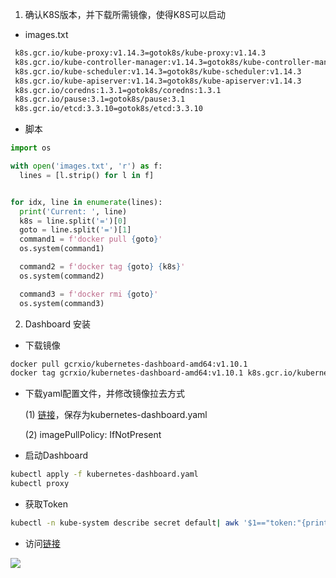 1. 确认K8S版本，并下载所需镜像，使得K8S可以启动
 - images.txt
 ```bash
  k8s.gcr.io/kube-proxy:v1.14.3=gotok8s/kube-proxy:v1.14.3
  k8s.gcr.io/kube-controller-manager:v1.14.3=gotok8s/kube-controller-manager:v1.14.3
  k8s.gcr.io/kube-scheduler:v1.14.3=gotok8s/kube-scheduler:v1.14.3
  k8s.gcr.io/kube-apiserver:v1.14.3=gotok8s/kube-apiserver:v1.14.3
  k8s.gcr.io/coredns:1.3.1=gotok8s/coredns:1.3.1
  k8s.gcr.io/pause:3.1=gotok8s/pause:3.1
  k8s.gcr.io/etcd:3.3.10=gotok8s/etcd:3.3.10
 ```
  - 脚本
  ```python
  import os

with open('images.txt', 'r') as f:
    lines = [l.strip() for l in f]


for idx, line in enumerate(lines):
    print('Current: ', line)
    k8s = line.split('=')[0]
    goto = line.split('=')[1]
    command1 = f'docker pull {goto}'
    os.system(command1)

    command2 = f'docker tag {goto} {k8s}'
    os.system(command2)

    command3 = f'docker rmi {goto}'
    os.system(command3)

  ```
 
2. Dashboard 安装
 - 下载镜像
 ```bash
 docker pull gcrxio/kubernetes-dashboard-amd64:v1.10.1
 docker tag gcrxio/kubernetes-dashboard-amd64:v1.10.1 k8s.gcr.io/kubernetes-dashboard-amd64:v1.10.1
```

 - 下载yaml配置文件，并修改镜像拉去方式
 
    (1) [链接](https://raw.githubusercontent.com/kubernetes/dashboard/v1.10.1/src/deploy/recommended/kubernetes-dashboard.yaml)，保存为kubernetes-dashboard.yaml
    
    (2) imagePullPolicy: IfNotPresent
    
 - 启动Dashboard
 ```bash
 kubectl apply -f kubernetes-dashboard.yaml
 kubectl proxy
 ```
 
 - 获取Token
 ```bash
 kubectl -n kube-system describe secret default| awk '$1=="token:"{print $2}'
 ```
 
 - 访问[链接](http://localhost:8001/api/v1/namespaces/kube-system/services/https:kubernetes-dashboard:/proxy/)
 <img src=https://img2020.cnblogs.com/other/946674/202007/946674-20200702174145627-1851850994.png>

